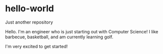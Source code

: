 # hello-world
Just another repository

Hello. I'm an engineer who is just starting out with Computer Science!
I like barbecue, basketball, and am currently learning golf.

I'm very excited to get started!
